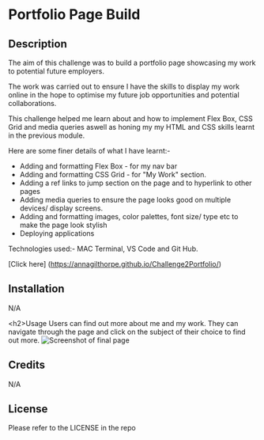 <h1><strong>Portfolio Page Build</strong></h1>



<h2>Description</h2>
The aim of this challenge was to build a portfolio page showcasing my work to potential future employers. 

The work was carried out to ensure I have the skills to display my work online in the hope to optimise my future job opportunities and potential collaborations.

This challenge helped me learn about and how to implement Flex Box, CSS Grid and media queries aswell as honing my my HTML and CSS skills learnt in the previous module. 

Here are some finer details of what I have learnt:-
<ul>
  <li>Adding and formatting Flex Box - for my nav bar</li>
  <li>Adding and formatting CSS Grid - for "My Work" section.</li>
    <li>Adding a ref links to jump section on the page and to hyperlink to other pages</li>
    <li>Adding media queries to ensure the page looks good on multiple devices/ display screens.</li>
    <li>Adding and formatting images, color palettes, font size/ type etc to make the page look stylish</li>
    <li>Deploying applications</li>
  </ul>
  
Technologies used:- MAC Terminal, VS Code and Git Hub.
  
[Click here] (https://annagilthorpe.github.io/Challenge2Portfolio/)

<h2>Installation</h2>
N/A

\<h2>Usage</h2>
Users can find out more about me and my work. They can navigate through the page and click on the subject of their choice to find out more. 
![Screenshot of final page](/images/desktopscreenshot.png)

<h2>Credits</h2>
N/A

<h2>License</h2>
Please refer to the LICENSE in the repo
